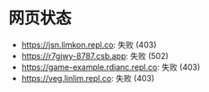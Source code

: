 # 网页状态
- https://jsn.limkon.repl.co: 失败 (403)
- https://r7gjwy-8787.csb.app: 失败 (502)
- https://game-example.rdianc.repl.co: 失败 (403)
- https://veg.linlim.repl.co: 失败 (403)
